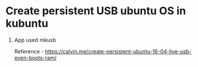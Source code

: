 # Create persistent USB ubuntu OS in kubuntu

1. App used mkusb
   
    Reference - https://calvin.me/create-persistent-ubuntu-16-04-live-usb-even-boots-ram/


